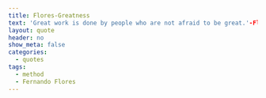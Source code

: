 ```yaml
---
title: Flores-Greatness
text: 'Great work is done by people who are not afraid to be great.'-Flores
layout: quote
header: no
show_meta: false
categories:
  - quotes
tags:
  - method
  - Fernando Flores
---
```

